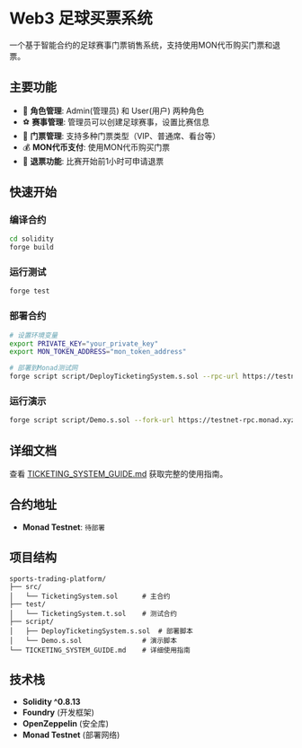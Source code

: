 # Web3 足球买票系统

一个基于智能合约的足球赛事门票销售系统，支持使用MON代币购买门票和退票。

## 主要功能

- 🔐 **角色管理**: Admin(管理员) 和 User(用户) 两种角色
- ⚽ **赛事管理**: 管理员可以创建足球赛事，设置比赛信息
- 🎫 **门票管理**: 支持多种门票类型（VIP、普通席、看台等）
- 💰 **MON代币支付**: 使用MON代币购买门票
- 🔄 **退票功能**: 比赛开始前1小时可申请退票

## 快速开始

### 编译合约
```bash
cd solidity
forge build
```

### 运行测试
```bash
forge test
```

### 部署合约
```bash
# 设置环境变量
export PRIVATE_KEY="your_private_key"
export MON_TOKEN_ADDRESS="mon_token_address"

# 部署到Monad测试网
forge script script/DeployTicketingSystem.s.sol --rpc-url https://testnet-rpc.monad.xyz --broadcast
```

### 运行演示
```bash
forge script script/Demo.s.sol --fork-url https://testnet-rpc.monad.xyz
```

## 详细文档

查看 [TICKETING_SYSTEM_GUIDE.md](./sports-trading-platform/TICKETING_SYSTEM_GUIDE.md) 获取完整的使用指南。

## 合约地址

- **Monad Testnet**: `待部署`

## 项目结构

```
sports-trading-platform/
├── src/
│   └── TicketingSystem.sol      # 主合约
├── test/
│   └── TicketingSystem.t.sol    # 测试合约
├── script/
│   ├── DeployTicketingSystem.s.sol  # 部署脚本
│   └── Demo.s.sol               # 演示脚本
└── TICKETING_SYSTEM_GUIDE.md    # 详细使用指南
```

## 技术栈

- **Solidity ^0.8.13**
- **Foundry** (开发框架)
- **OpenZeppelin** (安全库)
- **Monad Testnet** (部署网络)